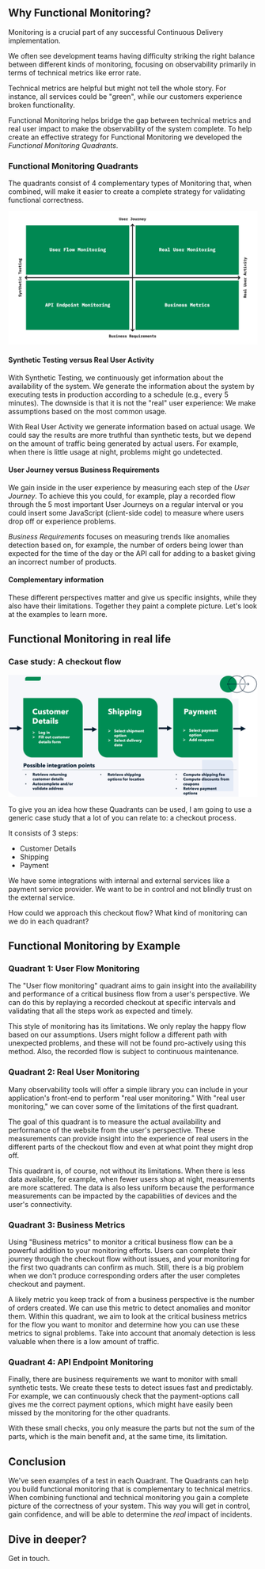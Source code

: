 ## Why Functional Monitoring?
Monitoring is a crucial part of any successful Continuous Delivery implementation. 

We often see development teams having difficulty striking the right balance between different 
kinds of monitoring, focusing on observability primarily in terms of technical metrics like error rate.

Technical metrics are helpful but might not tell the whole story.
For instance, all services could be "green", while our customers experience broken functionality. 

Functional Monitoring helps bridge the gap between technical metrics and real user impact to make
the observability of the system complete. 
To help create an effective strategy for Functional Monitoring 
we developed the _Functional Monitoring Quadrants_.

### Functional Monitoring Quadrants 

The quadrants consist of 4 complementary types of Monitoring that, when combined, 
will make it easier to create a complete strategy for validating functional correctness. 

![](../Functional_Monitoring_Quadrants_.jpeg)

#### Synthetic Testing versus Real User Activity 

With Synthetic Testing, we continuously get information about the availability of the system. 
We generate the information about the system by executing tests in production according to a schedule 
(e.g., every 5 minutes). The downside is that it is not the "real" user
experience: We make assumptions based on the most common usage.

With Real User Activity we generate information based on actual usage. 
We could say the results are more truthful than synthetic tests, 
but we depend on the amount of traffic being generated by actual users. 
For example, when there is little usage at night, problems might go undetected.

#### User Journey versus Business Requirements

We gain inside in the user experience by measuring each step of the
_User Journey_. To achieve this you could, for example, play a recorded flow through 
the 5 most important User Journeys on a regular interval 
or you could insert some JavaScript (client-side code) to measure where
users drop off or experience problems.
 
_Business Requirements_  focuses on measuring trends like anomalies detection based on,
for example, the number of orders being lower than expected for the time of the day or 
the API call for adding to a basket giving an incorrect number of products.

#### Complementary information
These different perspectives matter and give us specific insights, 
while they also have their limitations. 
Together they paint a complete picture. Let's look at the examples to learn more.

## Functional Monitoring in real life
### Case study: A checkout flow

![](../checkout_flow.png)

To give you an idea how these Quadrants can be used, 
I am going to use a generic case study that a lot of you can relate to: a checkout process.

It consists of 3 steps:
- Customer Details
- Shipping
- Payment

We have some integrations with internal and external services like a payment service provider.
We want to be in control and not blindly trust on the external service.

How could we approach this checkout flow? What kind of monitoring can we do in each quadrant?

## Functional Monitoring by Example
### Quadrant 1: User Flow Monitoring
The "User flow monitoring" quadrant aims to gain insight into the availability and performance of a critical business flow from a user's perspective. We can do this by replaying a recorded checkout at specific intervals and validating that all the steps work as expected and timely.

This style of monitoring has its limitations. We only replay the happy flow based on our assumptions. Users might follow a different path with unexpected problems, and these will not be found pro-actively using this method. Also, the recorded flow is subject to continuous maintenance.

### Quadrant 2: Real User Monitoring
Many observability tools will offer a simple library you can include in your application's front-end to perform "real user monitoring." 
With "real user monitoring," we can cover some of the limitations of the first quadrant.

The goal of this quadrant is to measure the actual availability and performance of the website from the user's perspective. 
These measurements can provide insight into the experience of real users in the different parts of the checkout flow and even at what point they might drop off.

This quadrant is, of course, not without its limitations. 
When there is less data available, for example, when fewer users shop at night, measurements are more scattered. 
The data is also less uniform because the performance measurements can be impacted by the capabilities of devices and the user's connectivity.

### Quadrant 3: Business Metrics
Using "Business metrics" to monitor a critical business flow can be a powerful addition to your monitoring efforts. 
Users can complete their journey through the checkout flow without issues, and your monitoring for the first two quadrants can confirm as much. 
Still, there is a big problem when we don't produce corresponding orders after the user completes checkout and payment.

A likely metric you keep track of from a business perspective is the number of orders created. 
We can use this metric to detect anomalies and monitor them. 
Within this quadrant, we aim to look at the critical business metrics for the flow you want to monitor and determine how you can use these metrics to signal problems. 
Take into account that anomaly detection is less valuable when there is a low amount of traffic.

### Quadrant 4: API Endpoint Monitoring
Finally, there are business requirements we want to monitor with small synthetic tests. 
We create these tests to detect issues fast and predictably. 
For example, we can continuously check that the payment-options call gives me the correct payment options, which might have easily been missed by the monitoring for the other quadrants.

With these small checks, you only measure the parts but not the sum of the parts, which is the main benefit and, at the same time, its limitation.

## Conclusion
We've seen examples of a test in each Quadrant. The Quadrants can help you build functional monitoring 
that is complementary to technical metrics. When combining functional and technical monitoring 
you gain a complete picture of the correctness of your system. This way you will get in control, 
gain confidence, and will be able to determine the _real_ impact of incidents.  

## Dive in deeper?
Get in touch.
